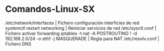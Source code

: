 # Comandos-Linux-SX
/etc/network/interfaces | Fichero configuración interficies de red  
systemctl restart networking | Reiniciar servicios de red  /etc/sysctl.conf | Fichero activar forwarding  iptables -t nat -A POSTROUTING ! -d 192.168.2.0/24 -o eth1 -j MASQUERADE | Regla para NAT  /etc/resolv.conf | Fichero DNS

